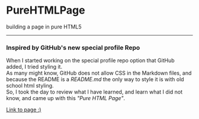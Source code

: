 # PureHTMLPage
building a page in pure HTML5

---

### Inspired by GitHub's new special profile Repo
When I started working on the special profile repo option that GitHub added, I tried styling it. <br />
As many might know, GitHub does not allow CSS in the Markdown files, and because the README is a _README.md_ the only way to style it is with old school html styling. <br />
So, I took the day to review what I have learned, and learn what I did not know, and came up with this *"Pure HTML Page"*.

<a href="http://pure-html-page.surge.sh/" title="Enjoy!" alt="link">Link to page :)</a>
